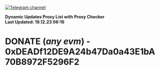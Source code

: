 [![Telegram channel](https://img.shields.io/endpoint?url=https://runkit.io/damiankrawczyk/telegram-badge/branches/master?url=https://t.me/n4z4v0d)](https://t.me/n4z4v0d) 

**Dynamic Updates Proxy List with Proxy Checker**  
**Last Updated: 19.12.23 06:16**

# DONATE (_any evm_) - 0xDEADf12DE9A24b47Da0a43E1bA70B8972F5296F2
